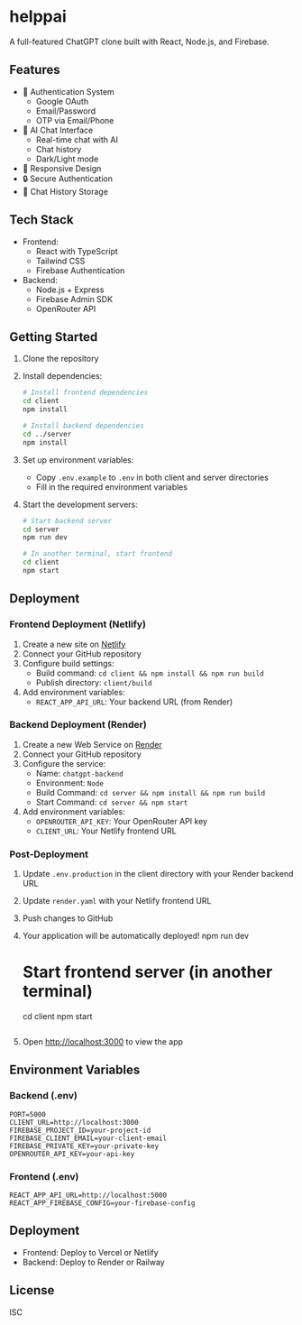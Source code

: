 # helppai

A full-featured ChatGPT clone built with React, Node.js, and Firebase.

## Features

- 🔑 Authentication System
  - Google OAuth
  - Email/Password
  - OTP via Email/Phone
- 🧠 AI Chat Interface
  - Real-time chat with AI
  - Chat history
  - Dark/Light mode
- 📱 Responsive Design
- 🔒 Secure Authentication
- 💾 Chat History Storage

## Tech Stack

- Frontend:
  - React with TypeScript
  - Tailwind CSS
  - Firebase Authentication
- Backend:
  - Node.js + Express
  - Firebase Admin SDK
  - OpenRouter API

## Getting Started

1. Clone the repository
2. Install dependencies:
   ```bash
   # Install frontend dependencies
   cd client
   npm install

   # Install backend dependencies
   cd ../server
   npm install
   ```

3. Set up environment variables:
   - Copy `.env.example` to `.env` in both client and server directories
   - Fill in the required environment variables

4. Start the development servers:
   ```bash
   # Start backend server
   cd server
   npm run dev

   # In another terminal, start frontend
   cd client
   npm start
   ```

## Deployment

### Frontend Deployment (Netlify)

1. Create a new site on [Netlify](https://www.netlify.com/)
2. Connect your GitHub repository
3. Configure build settings:
   - Build command: `cd client && npm install && npm run build`
   - Publish directory: `client/build`
4. Add environment variables:
   - `REACT_APP_API_URL`: Your backend URL (from Render)

### Backend Deployment (Render)

1. Create a new Web Service on [Render](https://render.com/)
2. Connect your GitHub repository
3. Configure the service:
   - Name: `chatgpt-backend`
   - Environment: `Node`
   - Build Command: `cd server && npm install && npm run build`
   - Start Command: `cd server && npm start`
4. Add environment variables:
   - `OPENROUTER_API_KEY`: Your OpenRouter API key
   - `CLIENT_URL`: Your Netlify frontend URL

### Post-Deployment

1. Update `.env.production` in the client directory with your Render backend URL
2. Update `render.yaml` with your Netlify frontend URL
3. Push changes to GitHub
4. Your application will be automatically deployed!
   npm run dev

   # Start frontend server (in another terminal)
   cd client
   npm start
   ```

5. Open [http://localhost:3000](http://localhost:3000) to view the app

## Environment Variables

### Backend (.env)
```
PORT=5000
CLIENT_URL=http://localhost:3000
FIREBASE_PROJECT_ID=your-project-id
FIREBASE_CLIENT_EMAIL=your-client-email
FIREBASE_PRIVATE_KEY=your-private-key
OPENROUTER_API_KEY=your-api-key
```

### Frontend (.env)
```
REACT_APP_API_URL=http://localhost:5000
REACT_APP_FIREBASE_CONFIG=your-firebase-config
```

## Deployment

- Frontend: Deploy to Vercel or Netlify
- Backend: Deploy to Render or Railway

## License

ISC
